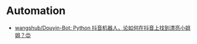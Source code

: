 # Automation

* [wangshub/Douyin-Bot: Python 抖音机器人，论如何在抖音上找到漂亮小姐姐？😍](https://github.com/wangshub/Douyin-Bot)

